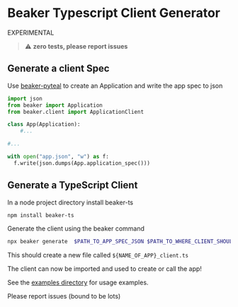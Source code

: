 # Beaker Typescript Client Generator

EXPERIMENTAL

> :warning: **zero tests, please report issues**

## Generate a client Spec

Use [beaker-pyteal](https://github.com/algorand-devrel/beaker) to create an Application and write the app spec to json

```py
import json
from beaker import Application
from beaker.client import ApplicationClient

class App(Application):
    #...

#...

with open("app.json", "w") as f:
  f.write(json.dumps(App.application_spec()))
```

## Generate a TypeScript Client

In a node project directory install beaker-ts
```sh
npm install beaker-ts
```

Generate the client using the beaker command

```sh
npx beaker generate  $PATH_TO_APP_SPEC_JSON $PATH_TO_WHERE_CLIENT_SHOULD_BE_WRITTEN 
```

This should create a new file called `${NAME_OF_APP}_client.ts`

The client can now be imported and used to create or call the app!

See the [examples directory](https://github.com/algorand-devrel/beaker-ts/tree/master/src/examples) for usage examples.

Please report issues (bound to be lots)